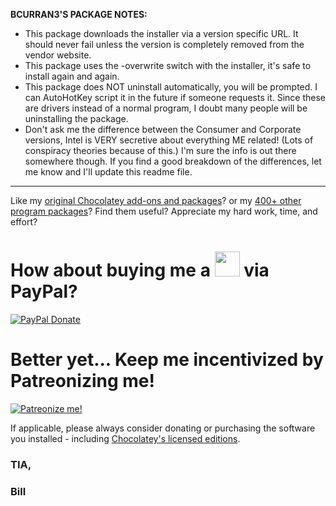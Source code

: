 **BCURRAN3'S PACKAGE NOTES:**

* This package downloads the installer via a version specific URL. It should never fail unless the version is completely removed from the vendor website.
* This package uses the -overwrite switch with the installer, it's safe to install again and again.
* This package does NOT uninstall automatically, you will be prompted. I can AutoHotKey script it in the future if someone requests it. Since these are drivers instead of a normal program, I doubt many people will be uninstalling the package.
* Don't ask me the difference between the Consumer and Corporate versions, Intel is VERY secretive about everything ME related! (Lots of conspiracy theories because of this.) I'm sure the info is out there somewhere though. If you find a good breakdown of the differences, let me know and I'll update this readme file.

***

Like my [original Chocolatey add-ons and packages](https://community.chocolatey.org/packages?q=tag%3Abcurran3)? or my [400+ other program packages](https://chocolatey.org/profiles/bcurran3)? Find them useful? Appreciate my hard work, time, and effort?


<h1>How about buying me a <img src="https://cdn.rawgit.com/bcurran3/ChocolateyPackages/master/mylogos/beer.png" alt="" width="40" height="40"> via PayPal?</h1>

[![PayPal Donate](https://www.paypalobjects.com/webstatic/mktg/logo/AM_SbyPP_mc_vs_dc_ae.jpg)](https://www.paypal.me/bcurran3donations)

<h1>Better yet... Keep me incentivized by Patreonizing me!</h1>

[![Patreonize me!](https://c5.patreon.com/external/logo/downloads_wordmark_white_on_coral.png)](https://www.patreon.com/bcurran3)


If applicable, please always consider donating or purchasing the software you installed - including [Chocolatey's licensed editions](https://chocolatey.org/pricing).

<h3>TIA,</h3>

<h3>Bill</h3>
